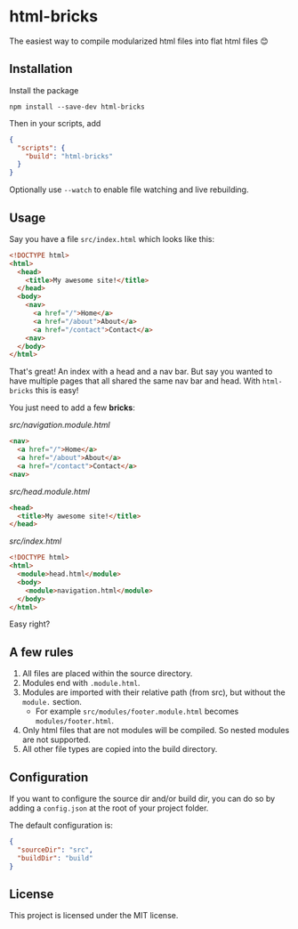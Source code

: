 # html-bricks

The easiest way to compile modularized html files into flat html files 😊

## Installation

Install the package

`npm install --save-dev html-bricks`

Then in your scripts, add

```json
{
  "scripts": {
    "build": "html-bricks"
  }
}
```

Optionally use `--watch` to enable file watching and live rebuilding.

## Usage

Say you have a file `src/index.html` which looks like this:

```html
<!DOCTYPE html>
<html>
  <head>
    <title>My awesome site!</title>
  </head>
  <body>
    <nav>
      <a href="/">Home</a>
      <a href="/about">About</a>
      <a href="/contact">Contact</a>
    <nav>
  </body>
</html>
```

That's great! An index with a head and a nav bar. But say you wanted to have multiple pages that all shared the same nav bar and head. With `html-bricks` this is easy!

You just need to add a few **bricks**:

*src/navigation.module.html*
```html
<nav>
  <a href="/">Home</a>
  <a href="/about">About</a>
  <a href="/contact">Contact</a>
<nav>
```

*src/head.module.html*
```html
<head>
  <title>My awesome site!</title>
</head>
```

*src/index.html*
```html
<!DOCTYPE html>
<html>
  <module>head.html</module>
  <body>
    <module>navigation.html</module>
  </body>
</html>
```

Easy right?

## A few rules

1. All files are placed within the source directory.
2. Modules end with `.module.html`.
3. Modules are imported with their relative path (from src), but without the `module.` section.
   - For example `src/modules/footer.module.html` becomes `modules/footer.html`.
4. Only html files that are not modules will be compiled. So nested modules are not supported.
5. All other file types are copied into the build directory.

## Configuration

If you want to configure the source dir and/or build dir, you can do so by adding a `config.json` at the root of your project folder.

The default configuration is:

```json
{
  "sourceDir": "src",
  "buildDir": "build"
}
```

## License

This project is licensed under the MIT license.
